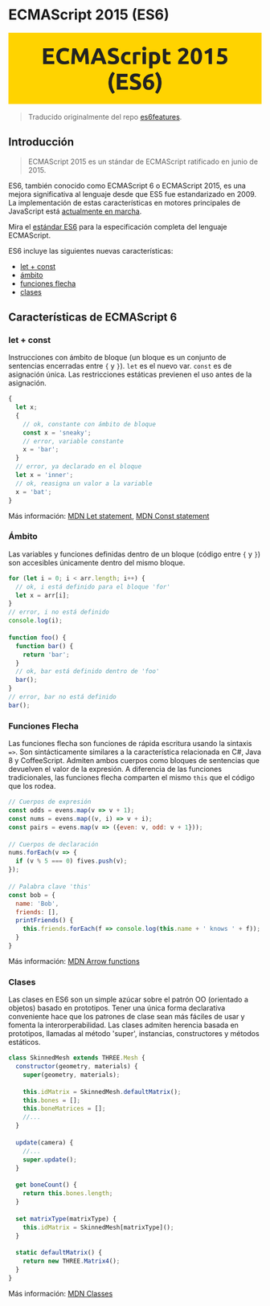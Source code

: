 # ECMAScript 2015 (ES6)

<p align="center">
  <img width="600" src="https://raw.githubusercontent.com/drihu/aprende-es6/master/img/es6.png">
</p>

> Traducido originalmente del repo [es6features](https://github.com/lukehoban/es6features).

## Introducción

> ECMAScript 2015 es un stándar de ECMAScript ratificado en junio de 2015.

ES6, también conocido como ECMAScript 6 o ECMAScript 2015, es una mejora significativa al lenguaje desde que ES5 fue estandarizado en 2009. La implementación de estas características en motores principales de JavaScript está [actualmente en marcha](http://kangax.github.io/compat-table/es6/).

Mira el [estándar ES6](http://www.ecma-international.org/ecma-262/6.0/) para la especificación completa del lenguaje ECMAScript.

ES6 incluye las siguientes nuevas características:

* [let + const](#let-+-const)
* [ámbito](#ámbito)
* [funciones flecha](#funciones-flecha)
* [clases](#clases)

## Características de ECMAScript 6

### let + const

Instrucciones con ámbito de bloque (un bloque es un conjunto de sentencias encerradas entre `{` y `}`). `let` es el nuevo var. `const` es de asignación única. Las restricciones estáticas previenen el uso antes de la asignación.

```javascript
{
  let x;
  {
    // ok, constante con ámbito de bloque
    const x = 'sneaky';
    // error, variable constante
    x = 'bar';
  }
  // error, ya declarado en el bloque
  let x = 'inner';
  // ok, reasigna un valor a la variable
  x = 'bat';
}
```

Más información: [MDN Let statement](https://developer.mozilla.org/en-US/docs/Web/JavaScript/Reference/Statements/let), [MDN Const statement](https://developer.mozilla.org/en-US/docs/Web/JavaScript/Reference/Statements/const)

### Ámbito

Las variables y funciones definidas dentro de un bloque (código entre `{` y `}`) son accesibles únicamente dentro del mismo bloque.

```javascript
for (let i = 0; i < arr.length; i++) {
  // ok, i está definido para el bloque 'for'
  let x = arr[i];
}
// error, i no está definido
console.log(i);

function foo() {
  function bar() {
    return 'bar';
  }
  // ok, bar está definido dentro de 'foo'
  bar();
}
// error, bar no está definido
bar();
```

### Funciones Flecha

Las funciones flecha son funciones de rápida escritura usando la sintaxis `=>`. Son sintácticamente similares a la característica relacionada en C#, Java 8 y CoffeeScript. Admiten ambos cuerpos como bloques de sentencias que devuelven el valor de la expresión. A diferencia de las funciones tradicionales, las funciones flecha comparten el mismo `this` que el código que los rodea.

```javascript
// Cuerpos de expresión
const odds = evens.map(v => v + 1);
const nums = evens.map((v, i) => v + i);
const pairs = evens.map(v => ({even: v, odd: v + 1}));

// Cuerpos de declaración
nums.forEach(v => {
  if (v % 5 === 0) fives.push(v);
});

// Palabra clave 'this'
const bob = {
  name: 'Bob',
  friends: [],
  printFriends() {
    this.friends.forEach(f => console.log(this.name + ' knows ' + f));
  }
}
```

Más información: [MDN Arrow functions](https://developer.mozilla.org/en-US/docs/Web/JavaScript/Reference/Functions/Arrow_functions)

### Clases

Las clases en ES6 son un simple azúcar sobre el patrón OO (orientado a objetos) basado en prototipos. Tener una única forma declarativa conveniente hace que los patrones de clase sean más fáciles de usar y fomenta la interorperabilidad. Las clases admiten herencia basada en prototipos, llamadas al método 'super', instancias, constructores y métodos estáticos.

```javascript
class SkinnedMesh extends THREE.Mesh {
  constructor(geometry, materials) {
    super(geometry, materials);

    this.idMatrix = SkinnedMesh.defaultMatrix();
    this.bones = [];
    this.boneMatrices = [];
    //...
  }

  update(camera) {
    //...
    super.update();
  }

  get boneCount() {
    return this.bones.length;
  }

  set matrixType(matrixType) {
    this.idMatrix = SkinnedMesh[matrixType]();
  }

  static defaultMatrix() {
    return new THREE.Matrix4();
  }
}
```

Más información: [MDN Classes](https://developer.mozilla.org/en-US/docs/Web/JavaScript/Reference/Classes)
